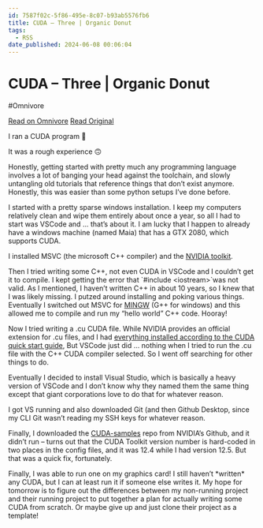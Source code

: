 ```yaml
---
id: 7587f02c-5f86-495e-8c07-b93ab5576fb6
title: CUDA – Three | Organic Donut
tags:
  - RSS
date_published: 2024-06-08 00:06:04
---
```


# CUDA – Three | Organic Donut
#Omnivore

[Read on Omnivore](https://omnivore.app/me/cuda-three-organic-donut-18ff704667b)
[Read Original](https://organicdonut.com/2024/06/cuda-three/)



I ran a CUDA program 🙂

It was a rough experience 🙃

Honestly, getting started with pretty much any programming language involves a lot of banging your head against the toolchain, and slowly untangling old tutorials that reference things that don’t exist anymore. Honestly, this was easier than some python setups I’ve done before.

I started with a pretty sparse windows installation. I keep my computers relatively clean and wipe them entirely about once a year, so all I had to start was VSCode and … that’s about it. I am lucky that I happen to already have a windows machine (named Maia) that has a GTX 2080, which supports CUDA.

I installed MSVC (the microsoft C++ compiler) and the [NVIDIA toolkit](https:&#x2F;&#x2F;developer.nvidia.com&#x2F;cuda-downloads).

Then I tried writing some C++, not even CUDA in VSCode and I couldn’t get it to compile. I kept getting the error that &#x60;#include &lt;iostream&gt;&#x60;was not valid. As I mentioned, I haven’t written C++ in about 10 years, so I knew that I was likely missing. I putzed around installing and poking various things. Eventually I switched out MSVC for [MINGW](https:&#x2F;&#x2F;code.visualstudio.com&#x2F;docs&#x2F;cpp&#x2F;config-mingw) (G++ for windows) and this allowed me to compile and run my “hello world” C++ code. Hooray!

Now I tried writing a .cu CUDA file. While NVIDIA provides an official extension for .cu files, and I had [everything installed according to the CUDA quick start guide](https:&#x2F;&#x2F;docs.nvidia.com&#x2F;cuda&#x2F;cuda-quick-start-guide&#x2F;), But VSCode just did … nothing when I tried to run the .cu file with the C++ CUDA compiler selected. So I went off searching for other things to do.

Eventually I decided to install Visual Studio, which is basically a heavy version of VSCode and I don’t know why they named them the same thing except that giant corporations love to do that for whatever reason.

I got VS running and also downloaded Git (and then Github Desktop, since my CLI Git wasn’t reading my SSH keys for whatever reason.

Finally, I downloaded the [CUDA-samples](https:&#x2F;&#x2F;github.com&#x2F;NVIDIA&#x2F;cuda-samples) repo from NVIDIA’s Github, and it didn’t run – turns out that the CUDA Toolkit version number is hard-coded in two places in the config files, and it was 12.4 while I had version 12.5\. But that was a quick fix, fortunately.

Finally, I was able to run one on my graphics card! I still haven’t \*written\* any CUDA, but I can at least run it if someone else writes it. My hope for tomorrow is to figure out the differences between my non-running project and their running project to put together a plan for actually writing some CUDA from scratch. Or maybe give up and just clone their project as a template!
